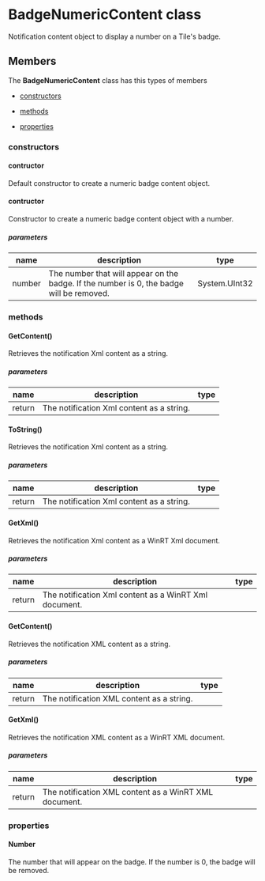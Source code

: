 
# BadgeNumericContent class

Notification content object to display a number on a Tile's badge.

## Members

The **BadgeNumericContent** class has this types of members

* [constructors](#constructors)

* [methods](#methods)

* [properties](#properties)

### constructors

#### contructor

Default constructor to create a numeric badge content object.

#### contructor

Constructor to create a numeric badge content object with a number.

##### parameters



| name | description | type || --- | --- | --- || number | The number that will appear on the badge.  If the number is 0, the badge will be removed. | System.UInt32 |
### methods

#### GetContent()

Retrieves the notification Xml content as a string.

##### parameters



| name | description | type || --- | --- | --- || return |The notification Xml content as a string. |
#### ToString()

Retrieves the notification Xml content as a string.

##### parameters



| name | description | type || --- | --- | --- || return |The notification Xml content as a string. |
#### GetXml()

Retrieves the notification Xml content as a WinRT Xml document.

##### parameters



| name | description | type || --- | --- | --- || return |The notification Xml content as a WinRT Xml document. |
#### GetContent()

Retrieves the notification XML content as a string.

##### parameters



| name | description | type || --- | --- | --- || return |The notification XML content as a string. |
#### GetXml()

Retrieves the notification XML content as a WinRT XML document.

##### parameters



| name | description | type || --- | --- | --- || return |The notification XML content as a WinRT XML document. |
### properties

#### Number

The number that will appear on the badge.  If the number is 0, the badge will be removed.
